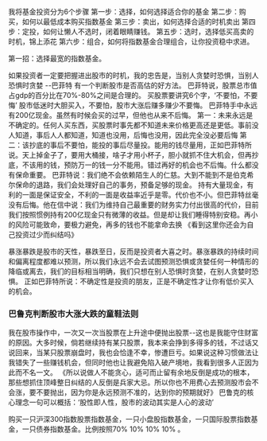 我将基金投资分为6个步骤
第一步：选择，如何选择适合你的基金
第二步：购买，如何以最低成本购买指数基金
第三步：卖出，如何选择合适的时机卖出
第四步：定投，如何让懒人不选时，闭着眼睛赚钱。
第五步：选时，选择低买高卖的时机，锦上添花
第六步：组合，如何将指数基金合理组合，让你投资稳中求进。

第一招：选择最宽的指数基金。

如果投资者一定要把握进出股市的时机，我的忠告是，当别人贪婪时恐惧，当别人恐惧时贪婪  --巴菲特
有一个判断股市是否高估的好方法。
巴菲特说，股票总市值占gdp的百分比在70%-80%之间是合理的。
买股票要讲究6个字，‘不要怕，不要悔’
股市低迷时大胆买入，不要怕，股市大涨后赚多赚少不要悔。
巴菲特手中永远有200亿现金。虽然有时候会买的过早，但他也从来不后悔。
第一：未来永远是不确定的。任何人买东西，买股票时事先都不知道未来价格更高还是更低。事前没人知道，事后人人都知道，知道也没用，后悔也没用，因此完全没必要后悔
第二：该抄底的事后不要怕，能投的事后尽量投。能用的钱尽量用，正如巴菲特所说。天上掉金子了，要用大桶接，啥子才用小杯子，胆小就抓不住大机会，但再抄底，不该用的钱，预防万一的钱一分不能用。错过再好的机会也不后悔。什么都没有保命重要。
巴菲特说：我们绝不会依赖陌生人的仁慈。大到不能到不是伯克希尔保命的退路，我们会处理好自己的事务，预备足够的现金。
持有大量现金，有利的一面是保证安全，不利的一面是收益率近乎是零。代价也不小。但巴菲特丝毫没有后悔。他在信中说：我们为维持自己最重要的财务实力付出很高的代价，目前我们按照惯例持有200亿现金只有微薄的收益。但是却让我们睡得特别安稳。再小的风险可能致命，要极力避免，再多的钱也不能拿命去换
《看到这里你还会为自己投资过少而纠结吗》

暴涨暴跌是股市的天性，暴跌至日，反而是投资者大喜之时。暴涨暴跌的持续时间和偏离程度都难以预测，所以我们永远不会去试图预测恐惧或贪婪任何一种情形的降临或离去，我们的目标相当明确，我们只想在别人恐惧时贪婪，在别人贪婪时恐惧。
正如巴菲特所说：不确定性是投资的朋友，正是不确定性才让你有低价买入的机会。

### 巴鲁克判断股市大涨大跌的童鞋法则
我在股市操作中，一次又一次当股票在上升途中便抛出股票--这也是我能守住财富的原因。大多时候，倘若继续持有某只股票，我本来会挣到多得多的钱，不过话又说回来，当某只股票崩盘时，我也会恰逢不幸，惨遭巨亏。如果说这种习惯做法让我错失了一些赚钱机会，但同时他也让我避免陷入破产境地，我看到很多人正因为此而不名一文。
《所以说做人不能贪心，适可而止留有余地反倒是成功的根本，那些想抓住顶峰整日纠结的人反倒是兵家大忌。所以你也不用费心去预测股市会不会涨，要不要抛出，因为你是永远预测不准的，达到你的预期就好》
巴鲁克的核心理念一句可以概括：‘股性即人性，股市的波动其实是人心的波动’

购买一只沪深300指数股票指数基金，一只小盘股指数基金，一只国际股票指数基金，一只债券指数基金。比例按照70%  10%  10%  10% 。


































